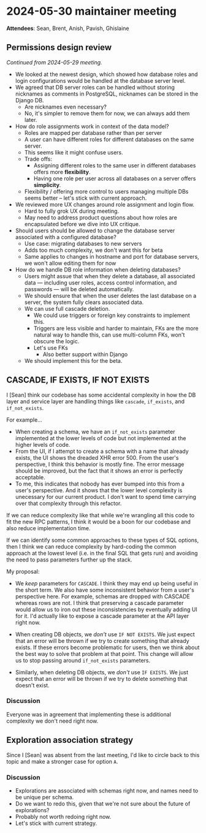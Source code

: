 # 2024-05-30 maintainer meeting

**Attendees**: Sean, Brent, Anish, Pavish, Ghislaine

## Permissions design review

*Continued from 2024-05-29 meeting.*

- We looked at the newest design, which showed how database roles and login configurations would be handled at the database server level.
- We agreed that DB server roles can be handled without storing nicknames as comments in PostgreSQL, nicknames can be stored in the Django DB.
    - Are nicknames even necessary?
    - No, it's simpler to remove them for now, we can always add them later.
 - How do role assignments work in context of the data model?
     - Roles are mapped per database rather than per server
     - A user can have different roles for different databases on the same server.
     - This seems like it might confuse users.
     - Trade offs:
         - Assigning different roles to the same user in different databases offers more **flexibility**.
         - Having one role per user across all databases on a server offers **simplicity**.
    - Flexibility / offering more control to users managing multiple DBs seems better – let's stick with current approach.
- We reviewed more UX changes around role assignment and login flow.
    - Hard to fully grok UX during meeting.
    - May need to address product questions about how roles are encapsulated before we dive into UX critique.
-  Should users should be allowed to change the database server associated with a configured database?
    - Use case: migrating databases to new servers
    - Adds too much complexity, we don't want this for beta
    - Same applies to changes in hostname and port for database servers, we won't allow editing them for now
- How do we handle DB role information when deleting databases?
    - Users might  assue that when they delete a database, all associated data — including user roles, access control information, and passwords — will be deleted automatically.
    - We should ensure that when the user deletes the last database on a server, the system fully clears associated data.
    - We can use full cascade deletion.
        - We could use triggers or foreign key constraints to implement this.
        - Triggers are less visible and harder to maintain, FKs are the more natural way to handle this, can use multi-column FKs, won't obscure the logic.
        - Let's use FKs
            - Also better support within Django
    - We should implement this for the beta.

## CASCADE, IF EXISTS, IF NOT EXISTS

I [Sean] think our codebase has some accidental complexity in how the DB layer and service layer are handling things like `cascade`, `if_exists`, and `if_not_exists`.

For example...

- When creating a schema, we have an `if_not_exists` parameter implemented at the lower levels of code but not implemented at the higher levels of code.
- From the UI, if I attempt to create a schema with a name that already exists, the UI shows the dreaded XHR error 500. From the user's perspective, I think this behavior is mostly fine. The error message should be improved, but the fact that it shows an error is perfectly acceptable.
- To me, this indicates that nobody has ever bumped into this from a user's perspective. And it shows that the lower level complexity is unecessary for our current product. I don't want to spend time carrying over that complexity through this refactor.

If we can reduce complexity like that while we're wrangling all this code to fit the new RPC patterns, I think it would be a boon for our codebase and also reduce implementation time.

If we can identify some common approaches to these types of SQL options, then I think we can reduce complexity by hard-coding the common approach at the lowest level (i.e. in the final SQL that gets run) and avoiding the need to pass parameters further up the stack.

My proposal:

- We _keep_ parameters for `CASCADE`. I think they may end up being useful in the short term. We also have some inconsistent behavior from a user's perspective here. For example, schemas are dropped with CASCADE whereas rows are not. I think that preserving a cascade parameter would allow us to iron out these inconsistencies by eventually adding UI for it. I'd actually like to expose a cascade parameter at the API layer right now.

- When creating DB objects, we _don't_ use `IF NOT EXISTS`. We just expect that an error will be thrown if we try to create something that already exists. If these errors become problematic for users, then we think about the best way to solve that problem at that point. This change will allow us to stop passing around `if_not_exists` parameters.

- Similarly, when deleting DB objects, we _don't_ use `IF EXISTS`. We just expect that an error will be thrown if we try to delete something that doesn't exist.

### Discussion
Everyone was in agreement that implementing these is additional complexity we don't need right now.

## Exploration association strategy

Since I [Sean] was absent from the last meeting, I'd like to circle back to this topic and make a stronger case for option `A`.

### Discussion
- Explorations are associated with schemas right now, and names need to be unique per schema.
- Do we want to redo this, given that we're not sure about the future of explorations?
- Probably not worth redoing right now. 
- Let's stick with current strategy.
